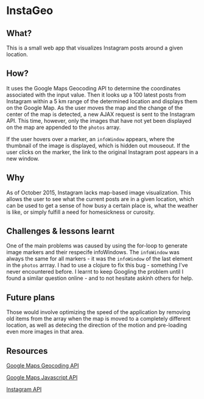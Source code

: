 # InstaGeo

## What?

This is a small web app that visualizes Instagram posts around a given location.

## How?

It uses the Google Maps Geocoding API to determine the coordinates associated with the input value. Then it looks up a 100 latest posts from Instagram within a 5 km range of the determined location and displays them on the Google Map. As the user moves the map and the change of the center of the map is detected, a new AJAX request is sent to the Instagram API. This time, however, only the images that have not yet been displayed on the map are appended to the `photos` array.

If the user hovers over a marker, an `infoWindow` appears, where the thumbnail of the image is displayed, which is hidden out mouseout. If the user clicks on the marker, the link to the original Instagram post appears in a new window.

## Why

As of October 2015, Instagram lacks map-based image visualization. This allows the user to see what the current posts are in a given location, which can be used to get a sense of how busy a certain place is, what the weather is like, or simply fulfill a need for homesickness or curosity.

## Challenges & lessons learnt

One of the main problems was caused by using the for-loop to generate image markers and their respecife infoWindows. The `infoWindow` was always the same for all markers - it was the `infoWindow` of the last element in the `photos` arrray. I had to use a clojure to fix this bug - something I've never encountered before. I learnt to keep Googling the problem until I found a similar question online - and to not hesitate askinh others for help.

## Future plans

Those would involve optimizing the speed of the application by removing old items from the array when the map is moved to a completely different location, as well as detecing the direction of the motion  and pre-loading even more images in that area.

## Resources

[Google Maps Geocoding API](https://developers.google.com/maps/documentation/geocoding/intro)

[Google Maps Javascript API](https://developers.google.com/maps/documentation/javascript/)

[Instagram API](https://instagram.com/developer/)